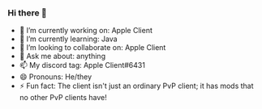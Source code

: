 ### Hi there 👋
- 🔭 I’m currently working on: Apple Client
- 🌱 I’m currently learning: Java
- 👯 I’m looking to collaborate on: Apple Client
- 💬 Ask me about: anything
- 📫 My discord tag: Apple Client#6431
- 😄 Pronouns: He/they
- ⚡ Fun fact: The client isn't just an ordinary PvP client; it has mods that no other PvP clients have!
